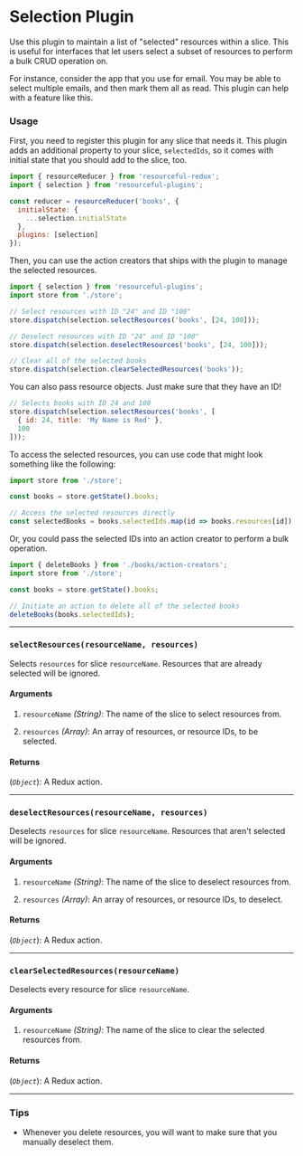 # Selection Plugin

Use this plugin to maintain a list of "selected" resources within a slice.
This is useful for interfaces that let users select a subset of resources to
perform a bulk CRUD operation on.

For instance, consider the app that you use for email. You may be able to select
multiple emails, and then mark them all as read. This plugin can help with a
feature like this.

### Usage

First, you need to register this plugin for any slice that needs it. This plugin
adds an additional property to your slice, `selectedIds`, so it comes with
initial state that you should add to the slice, too.

```js
import { resourceReducer } from 'resourceful-redux';
import { selection } from 'resourceful-plugins';

const reducer = resourceReducer('books', {
  initialState: {
    ...selection.initialState
  },
  plugins: [selection]
});
```

Then, you can use the action creators that ships with the plugin to manage the
selected resources.

```js
import { selection } from 'resourceful-plugins';
import store from './store';

// Select resources with ID "24" and ID "100"
store.dispatch(selection.selectResources('books', [24, 100]));

// Deselect resources with ID "24" and ID "100"
store.dispatch(selection.deselectResources('books', [24, 100]));

// Clear all of the selected books
store.dispatch(selection.clearSelectedResources('books'));
```

You can also pass resource objects. Just make sure that they have an ID!

```js
// Selects books with ID 24 and 100
store.dispatch(selection.selectResources('books', [
  { id: 24, title: 'My Name is Red' },
  100
]));
```

To access the selected resources, you can use code that might look something
like the following:

```js
import store from './store';

const books = store.getState().books;

// Access the selected resources directly
const selectedBooks = books.selectedIds.map(id => books.resources[id]);
```

Or, you could pass the selected IDs into an action creator to perform a bulk
operation.

```js
import { deleteBooks } from './books/action-creators';
import store from './store';

const books = store.getState().books;

// Initiate an action to delete all of the selected books
deleteBooks(books.selectedIds);
```

---

### `selectResources(resourceName, resources)`

Selects `resources` for slice `resourceName`. Resources that are already
selected will be ignored.

#### Arguments

1. `resourceName` *(String)*: The name of the slice to select resources from.

2. `resources` *(Array)*: An array of resources, or resource IDs, to be
  selected.

#### Returns

(*`Object`*): A Redux action.

---

### `deselectResources(resourceName, resources)`

Deselects `resources` for slice `resourceName`. Resources that aren't selected
will be ignored.

#### Arguments

1. `resourceName` *(String)*: The name of the slice to deselect resources from.

2. `resources` *(Array)*: An array of resources, or resource IDs, to deselect.

#### Returns

(*`Object`*): A Redux action.

---

### `clearSelectedResources(resourceName)`

Deselects every resource for slice `resourceName`.

#### Arguments

1. `resourceName` *(String)*: The name of the slice to clear the selected
  resources from.

#### Returns

(*`Object`*): A Redux action.

---

### Tips

- Whenever you delete resources, you will want to make sure that you manually
  deselect them.
